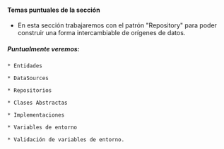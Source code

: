 #### Temas puntuales de la sección

- En esta sección trabajaremos con el patrón "Repository" para 
  poder construir una forma intercambiable de orígenes de datos.



##### Puntualmente veremos:

    * Entidades
     
    * DataSources
     
    * Repositorios
     
    * Clases Abstractas
     
    * Implementaciones
     
    * Variables de entorno
     
    * Validación de variables de entorno.

